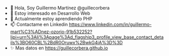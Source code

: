 - 👋 Hola, Soy Guillermo Martínez @guillecorbera
- 👀 Estoy interesado en Desarrollo Web
- 🌱 Actualmente estoy aprendiendo PHP
- 📫 Contactame en Linkedin https://www.linkedin.com/in/guillermo-mart%C3%ADnez-ozorio-91b532252?lipi=urn%3Ali%3Apage%3Ad_flagship3_profile_view_base_contact_details%3BO60CBL%2BdR0Oruwx%2BwkG4iA%3D%3D
- ✨ Mas datos en https://guillecorbera.github.io  

<!---
guillecorbera/guillecorbera is a ✨ special ✨ repository because its `README.md` (this file) appears on your GitHub profile.
You can click the Preview link to take a look at your changes.
--->
